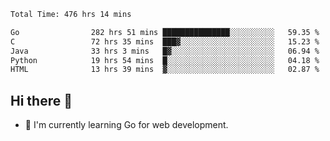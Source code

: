 <!--START_SECTION:waka-->

```txt
Total Time: 476 hrs 14 mins

Go                282 hrs 51 mins ███████████████░░░░░░░░░░   59.35 %
C                 72 hrs 35 mins  ███▓░░░░░░░░░░░░░░░░░░░░░   15.23 %
Java              33 hrs 3 mins   █▓░░░░░░░░░░░░░░░░░░░░░░░   06.94 %
Python            19 hrs 54 mins  █░░░░░░░░░░░░░░░░░░░░░░░░   04.18 %
HTML              13 hrs 39 mins  ▓░░░░░░░░░░░░░░░░░░░░░░░░   02.87 %
```

<!--END_SECTION:waka-->

## Hi there 👋
- 🌱 I'm currently learning Go for web development.

<!--
**prorok210/prorok210** is a ✨ _special_ ✨ repository because its `README.md` (this file) appears on your GitHub profile.

Here are some ideas to get you started:

- 🔭 I’m currently working on ...
- 🌱 I’m currently learning ...
- 👯 I’m looking to collaborate on ...
- 🤔 I’m looking for help with ...
- 💬 Ask me about ...
- 📫 How to reach me: ...
- 😄 Pronouns: ...
- ⚡ Fun fact: ...
-->
